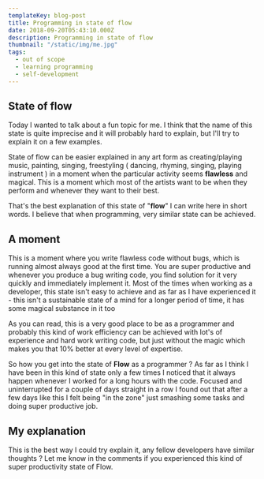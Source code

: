 ```yaml
---
templateKey: blog-post
title: Programming in state of flow
date: 2018-09-20T05:43:10.000Z
description: Programming in state of flow
thumbnail: "/static/img/me.jpg"
tags:
  - out of scope
  - learning programming
  - self-development
---
```


## State of flow

Today I wanted to talk about a fun topic for me. I think that the name of this state is quite imprecise and it will probably hard to explain, but I'll try to explain it on a few examples.

State of flow can be easier explained in any art form as creating/playing music, painting, singing, freestyling ( dancing, rhyming, singing, playing instrument ) in a moment when the particular activity seems **flawless** and magical.
This is a moment which most of the artists want to be when they perform and whenever they want to their best.

That's the best explanation of this state of "**flow**" I can write here in short words. I believe that when programming, very similar state can be achieved.

## A moment

This is a moment where you write flawless code without bugs, which is running almost always good at the first time. You are super productive and whenever you produce a bug writing code, you find solution for it very quickly and immediately implement it.
Most of the times when working as a developer, this state isn't easy to achieve and as far as I have experienced it - this isn't a sustainable state of a mind for a longer period of time, it has some magical substance in it too

As you can read, this is a very good place to be as a programmer and probably this kind of work efficiency can be achieved with lot's of experience and hard work writing code, but just without the magic which makes you that 10% better at every level of expertise.

So how you get into the state of **Flow** as a programmer ?
As far as I think I have been in this kind of state only a few times I noticed that it always happen whenever I worked for a long hours with the code.
Focused and uninterrupted for a couple of days straight in a row I found out that after a few days like this I felt being "in the zone" just smashing some tasks and doing super productive job.

## My explanation

This is the best way I could try explain it, any fellow developers have similar thoughts ? Let me know in the comments if you experienced this kind of super productivity state of Flow.
